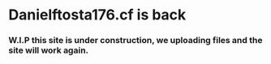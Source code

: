 # Danielftosta176.cf is back

### W.I.P this site is under construction, we uploading files and the site will work again.
